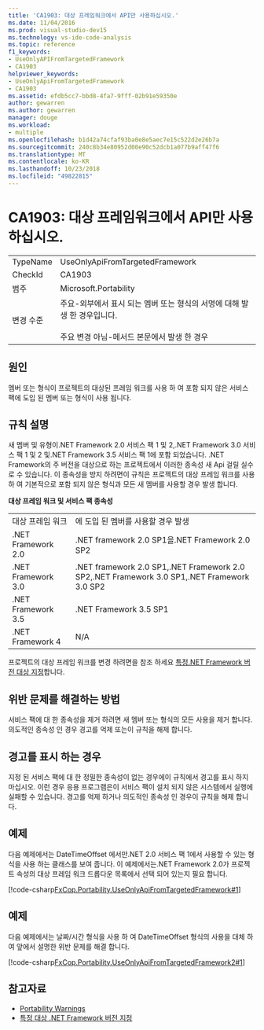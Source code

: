 ```yaml
---
title: 'CA1903: 대상 프레임워크에서 API만 사용하십시오.'
ms.date: 11/04/2016
ms.prod: visual-studio-dev15
ms.technology: vs-ide-code-analysis
ms.topic: reference
f1_keywords:
- UseOnlyAPIFromTargetedFramework
- CA1903
helpviewer_keywords:
- UseOnlyApiFromTargetedFramework
- CA1903
ms.assetid: efdb5cc7-bbd8-4fa7-9fff-02b91e59350e
author: gewarren
ms.author: gewarren
manager: douge
ms.workload:
- multiple
ms.openlocfilehash: b1d42a74cfaf93ba0e8e5aec7e15c522d2e26b7a
ms.sourcegitcommit: 240c8b34e80952d00e90c52dcb1a077b9aff47f6
ms.translationtype: MT
ms.contentlocale: ko-KR
ms.lasthandoff: 10/23/2018
ms.locfileid: "49822815"
---
```

# <a name="ca1903-use-only-api-from-targeted-framework"></a>CA1903: 대상 프레임워크에서 API만 사용하십시오.

|||
|-|-|
|TypeName|UseOnlyApiFromTargetedFramework|
|CheckId|CA1903|
|범주|Microsoft.Portability|
|변경 수준|주요-외부에서 표시 되는 멤버 또는 형식의 서명에 대해 발생 한 경우입니다.<br /><br /> 주요 변경 아님-메서드 본문에서 발생 한 경우|

## <a name="cause"></a>원인
 멤버 또는 형식이 프로젝트의 대상된 프레임 워크를 사용 하 여 포함 되지 않은 서비스 팩에 도입 된 멤버 또는 형식이 사용 됩니다.

## <a name="rule-description"></a>규칙 설명
 새 멤버 및 유형이.NET Framework 2.0 서비스 팩 1 및 2,.NET Framework 3.0 서비스 팩 1 및 2 및.NET Framework 3.5 서비스 팩 1에 포함 되었습니다. .NET Framework의 주 버전을 대상으로 하는 프로젝트에서 이러한 종속성 새 Api 걸릴 실수로 수 있습니다. 이 종속성을 방지 하려면이 규칙은 프로젝트의 대상 프레임 워크를 사용 하 여 기본적으로 포함 되지 않은 형식과 모든 새 멤버를 사용할 경우 발생 합니다.

 **대상 프레임 워크 및 서비스 팩 종속성**

|||
|-|-|
|대상 프레임 워크|에 도입 된 멤버를 사용할 경우 발생|
|.NET Framework 2.0|.NET framework 2.0 SP1을.NET Framework 2.0 SP2|
|.NET Framework 3.0|.NET framework 2.0 SP1,.NET Framework 2.0 SP2,.NET Framework 3.0 SP1,.NET Framework 3.0 SP2|
|.NET Framework 3.5|.NET Framework 3.5 SP1|
|.NET Framework 4|N/A|

 프로젝트의 대상 프레임 워크를 변경 하려면을 참조 하세요 [특정.NET Framework 버전 대상 지정](../ide/targeting-a-specific-dotnet-framework-version.md)합니다.

## <a name="how-to-fix-violations"></a>위반 문제를 해결하는 방법
 서비스 팩에 대 한 종속성을 제거 하려면 새 멤버 또는 형식의 모든 사용을 제거 합니다. 의도적인 종속성 인 경우 경고를 억제 또는이 규칙을 해제 합니다.

## <a name="when-to-suppress-warnings"></a>경고를 표시 하는 경우
 지정 된 서비스 팩에 대 한 정밀한 종속성이 없는 경우에이 규칙에서 경고를 표시 하지 마십시오. 이런 경우 응용 프로그램은이 서비스 팩이 설치 되지 않은 시스템에서 실행에 실패할 수 있습니다. 경고를 억제 하거나 의도적인 종속성 인 경우이 규칙을 해제 합니다.

## <a name="example"></a>예제
 다음 예제에서는 DateTimeOffset 에서만.NET 2.0 서비스 팩 1에서 사용할 수 있는 형식을 사용 하는 클래스를 보여 줍니다. 이 예제에서는.NET Framework 2.0가 프로젝트 속성의 대상 프레임 워크 드롭다운 목록에서 선택 되어 있는지 필요 합니다.

 [!code-csharp[FxCop.Portability.UseOnlyApiFromTargetedFramework#1](../code-quality/codesnippet/CSharp/ca1903-use-only-api-from-targeted-framework_1.cs)]

## <a name="example"></a>예제
 다음 예제에서는 날짜/시간 형식을 사용 하 여 DateTimeOffset 형식의 사용을 대체 하 여 앞에서 설명한 위반 문제를 해결 합니다.

 [!code-csharp[FxCop.Portability.UseOnlyApiFromTargetedFramework2#1](../code-quality/codesnippet/CSharp/ca1903-use-only-api-from-targeted-framework_2.cs)]

## <a name="see-also"></a>참고자료

- [Portability Warnings](../code-quality/portability-warnings.md)
- [특정 대상 .NET Framework 버전 지정](../ide/targeting-a-specific-dotnet-framework-version.md)
